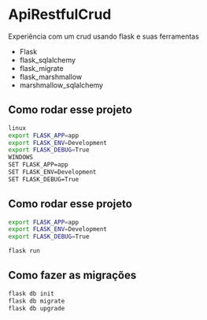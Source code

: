 
# ApiRestfulCrud

 Experiência com um crud usando flask e suas ferramentas


- Flask
- flask_sqlalchemy
- flask_migrate
- flask_marshmallow
- marshmallow_sqlalchemy

## Como rodar esse projeto

```sh
linux
export FLASK_APP=app
export FLASK_ENV=Development
export FLASK_DEBUG=True
WINDOWS
SET FLASK_APP=app
SET FLASK_ENV=Development
SET FLASK_DEBUG=True
```

## Como rodar esse projeto
```sh
export FLASK_APP=app
export FLASK_ENV=Development
export FLASK_DEBUG=True

flask run
```
## Como fazer as migrações
```sh
flask db init
flask db migrate
flask db upgrade

```
